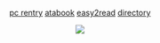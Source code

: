 <div align="center">
  
[pc rentry](https://rentry.co/orph) [atabook](https://ovrpheus.atabook.org/) [easy2read](https://rentry.co/novoamor) [directory](https://rentry.co/ovrpheus)

<img src="https://files.catbox.moe/3ewvv5.webp"/> 
